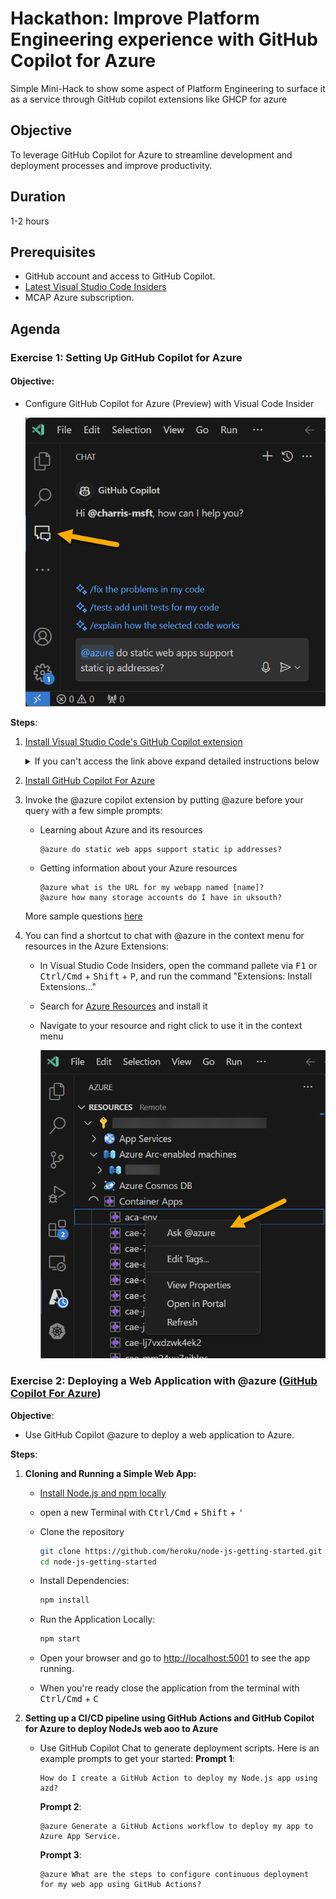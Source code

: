 # Hackathon: Improve Platform Engineering experience with GitHub Copilot for Azure 
Simple Mini-Hack to show some aspect of Platform Engineering to surface it as a service through GitHub copilot extensions like GHCP for azure

## Objective
To leverage GitHub Copilot for Azure to streamline development and deployment processes and improve productivity.

## Duration
1-2 hours

## Prerequisites
- GitHub account and access to GitHub Copilot.
- [Latest Visual Studio Code Insiders](https://code.visualstudio.com/insiders/)
- MCAP Azure subscription.

## Agenda


### Exercise 1: Setting Up GitHub Copilot for Azure

####  **Objective**: 

  - Configure GitHub Copilot for Azure (Preview) with Visual Code Insider

    ![image](/images/azure_extension.png)

**Steps**:
  1. [Install Visual Studio Code's GitHub Copilot extension](https://docs.github.com/en/copilot/quickstart)

      <details>
      <summary>If you can't access the link above expand detailed instructions below</summary>

      To access https://docs.github.com/en/copilot/quickstart you need to be added to the Microsoft Organisation and log through your <alias>_msft GitHub handle.
      However in my infinite kindness I spared you the trouble and added detailed instructions

      1. Install the latest [Visual Studio Code Insiders](https://code.visualstudio.com/insiders/).
      2. Make sure you are on the latest Visual Studio Code Insiders, open the command palette via <kbd>F1</kbd> or <kbd>Ctrl/Cmd</kbd> + <kbd>Shift</kbd> + <kbd>P</kbd> and run the command "Code - Insiders: Check for Updates..."
      3. Install/update to the latest version of `GitHub Copilot` and the latest **pre-release** version of `GitHub Copilot Chat` extension from the marketplace. To reemphasize, `GitHub Copilot Chat` must be the **pre-release** version.
      4. Visit the [Latest Release](https://github.com/microsoft/azure-github-copilot-extension/releases) page.
      5. Download the .VSIX file for the extension.
      6. In Visual Studio Code Insiders, open the command palette via <kbd>F1</kbd> or <kbd>Ctrl/Cmd</kbd> + <kbd>Shift</kbd> + <kbd>P</kbd>, and run the command "Extensions: Install from VSIX...", and then navigate to your downloaded VSIX and install it.
      7. Restart Visual Studio Code Insiders.

      </details>


  2. [Install GitHub Copilot For Azure](https://github.com/microsoft/GitHub-Copilot-for-Azure?tab=readme-ov-file#installation)
  3. Invoke the @azure copilot extension by putting @azure before your query with a few simple prompts:
      - Learning about Azure and its resources        
        ```
        @azure do static web apps support static ip addresses?        
        ```   
      - Getting information about your Azure resources
        ```
        @azure what is the URL for my webapp named [name]?
        @azure how many storage accounts do I have in uksouth?
        ```

      More sample questions [here](https://github.com/microsoft/GitHub-Copilot-for-Azure?tab=readme-ov-file#sample-questions)

  4. You can find a shortcut to chat with @azure in the context menu for resources in the Azure Extensions: 
    
      - In Visual Studio Code Insiders, open the command pallete via <kbd>F1</kbd> or <kbd>Ctrl/Cmd</kbd> + <kbd>Shift</kbd> + <kbd>P</kbd>, and run the command "Extensions: Install Extensions..."
        
      - Search for [Azure Resources](https://marketplace.visualstudio.com/tems?itemName=ms-azuretools.vscode-azureresourcegroups) and install it
     
    
      - Navigate to your resource and right click to use it in the context menu

        ![image](/images/contextualMenu.png)
      

### Exercise 2: Deploying a Web Application with @azure ([GitHub Copilot For Azure](https://techcommunity.microsoft.com/t5/microsoft-developer-community/introducing-github-copilot-for-azure-your-cloud-coding-companion/ba-p/4127644))

**Objective**:

- Use GitHub Copilot @azure to deploy a web application to Azure.
 
**Steps**:
  1. **Cloning and Running a Simple Web App:**     
  
      - [Install Node.js and npm locally](https://www.geeksforgeeks.org/how-to-install-node-run-npm-in-vs-code/)                 
      - open a new Terminal with <kbd>Ctrl/Cmd</kbd> + <kbd>Shift</kbd> + <kbd>'</kbd>
      - Clone the repository    
        ```bash
        git clone https://github.com/heroku/node-js-getting-started.git
        cd node-js-getting-started
        ```

      - Install Dependencies:
        ```bash
        npm install
        ```
      - Run the Application Locally:
        ```bash
        npm start
        ```
      - Open your browser and go to <a href="http://localhost:5001" target="_blank">http://localhost:5001</a>
 to see the app running.
      - When you're ready close the application from the terminal with <kbd>Ctrl/Cmd</kbd> + <kbd>C</kbd> 
  
  2. **Setting up a CI/CD pipeline using GitHub Actions and GitHub Copilot for Azure to deploy NodeJs web aoo to Azure**  
    
     -  Use GitHub Copilot Chat to generate deployment scripts. Here is an example prompts to get your started:
        **Prompt 1**:
        ```plaintext
        How do I create a GitHub Action to deploy my Node.js app using azd?
        ```
        **Prompt 2**:
         ```plaintext
        @azure Generate a GitHub Actions workflow to deploy my app to Azure App Service.
        ```
        **Prompt 3**:
        ```plaintext
        @azure What are the steps to configure continuous deployment for my web app using GitHub Actions?

        ```








